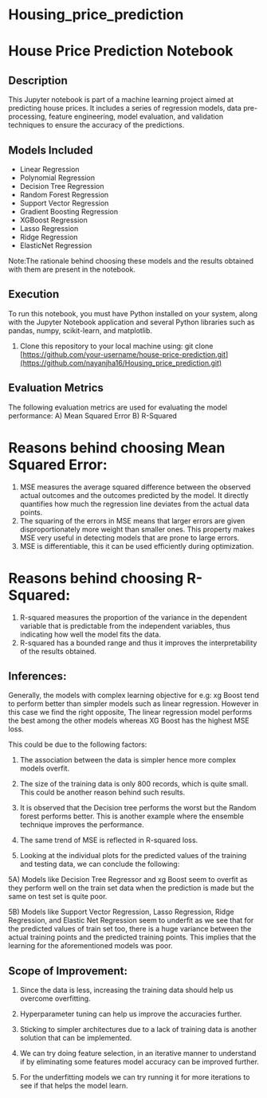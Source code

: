 # Housing_price_prediction
# House Price Prediction Notebook

## Description
This Jupyter notebook is part of a machine learning project aimed at predicting house prices. It includes a series of regression models, data pre-processing, feature engineering, model evaluation, and validation techniques to ensure the accuracy of the predictions.

## Models Included
- Linear Regression
- Polynomial Regression
- Decision Tree Regression
- Random Forest Regression
- Support Vector Regression
- Gradient Boosting Regression
- XGBoost Regression
- Lasso Regression
- Ridge Regression
- ElasticNet Regression
  
Note:The rationale behind choosing these models and the results obtained with them are present in the notebook.
## Execution

To run this notebook, you must have Python installed on your system, along with the Jupyter Notebook application and several Python libraries such as pandas, numpy, scikit-learn, and matplotlib.

1. Clone this repository to your local machine using:
   git clone [https://github.com/your-username/house-price-prediction.git](https://github.com/nayanjha16/Housing_price_prediction.git)
   

## Evaluation Metrics

The following evaluation metrics are used for evaluating the model performance:
A) Mean Squared Error
B) R-Squared

# Reasons behind choosing Mean Squared Error:  
1) MSE measures the average squared difference between the observed actual outcomes and the outcomes predicted by the model. It directly quantifies how much the regression line deviates from the actual data points.
2) The squaring of the errors in MSE means that larger errors are given disproportionately more weight than smaller ones. This property makes MSE very useful in detecting models that are prone to large errors.
3) MSE is differentiable, this it can be used efficiently during optimization.

# Reasons behind choosing R-Squared:  
1) R-squared measures the proportion of the variance in the dependent variable that is predictable from the independent variables, thus indicating how well the model fits the data.
2) R-squared has a bounded range and thus it improves the interpretability of the results obtained.


## Inferences:
Generally, the models with complex learning objective for e.g: xg Boost tend to perform better than simpler models such as linear regression. However in this case we find the right opposite, The linear regression model performs the best among the other models whereas XG Boost has the highest MSE loss.

 This could be due to the following factors:

1) The association between the data is simpler hence more complex models overfit.

2) The size of the training data is only 800 records, which is quite small. This could be another reason behind such results.

3) It is observed that the Decision tree performs the worst but the Random forest performs better. This is another example where the ensemble technique improves the performance.

4) The same trend of MSE is reflected in R-squared loss.

5) Looking at the individual plots for the predicted values of the training and testing data, we can conclude the following:

5A) Models like Decision Tree Regressor and xg Boost seem to overfit as they perform well on the train set data when the prediction is made but the same on test set is quite poor.

5B) Models like Support Vector Regression, Lasso Regression, Ridge Regression, and Elastic Net Regression seem to underfit as we see that for the predicted values of train set too, there is a huge variance between the actual training points and the predicted training points. This implies that the learning for the aforementioned models was poor.

## Scope of Improvement:

1) Since the data is less, increasing the training data should help us overcome overfitting.

2) Hyperparameter tuning can help us improve the accuracies further.

3) Sticking to simpler architectures due to a lack of training data is another solution that can be implemented.

4) We can try doing feature selection, in an iterative manner to understand if by eliminating some features model accuracy can be improved further.

5) For the underfitting models we can try running it for more iterations to see if that helps the model learn.
